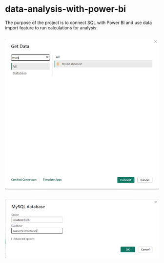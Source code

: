 # data-analysis-with-power-bi

The purpose of the project is to connect SQL with Power BI and use data import feature to run calculations for analysis:

```First, lets connect Power Bi with MySQL server;
```


![Query Output](https://github.com/junaidnaeem-carleton/data-analysis-with-power-bi/blob/main/p1.png?raw=true)



```The database is called, 'awesome chocolates' and entails sales comparison of desserts;
```


![Query Output](https://github.com/junaidnaeem-carleton/data-analysis-with-power-bi/blob/main/p2.png?raw=true)

